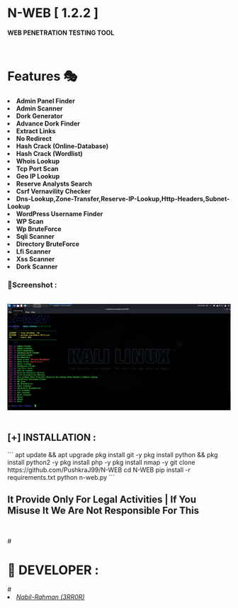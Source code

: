 # N-WEB [ 1.2.2 ]
<b>WEB PENETRATION TESTING TOOL</b>
<br>

<br>
<b><h1>Features 🎭</h1></b>
<li><b>Admin Panel Finder</b></li>
<li><b>Admin Scanner</li></b>
<li><b>Dork Generator</b></li>
<li><b>Advance Dork Finder</li></b>
<li><b>Extract Links</li></b>
<li><b>No Redirect</li></b>
<li><b>Hash Crack (Online-Database)</li></b>
<li><b>Hash Crack (Wordlist)</li></b>
<li><b>Whois Lookup</li></b>
<li><b>Tcp Port Scan</li></b>
<li><b>Geo IP Lookup</li></b>
<li><b>Reserve Analysts Search</li></b>
<li><b>Csrf Vernavility Checker</li></b>
<li><b>Dns-Lookup,Zone-Transfer,Reserve-IP-Lookup,Http-Headers,Subnet-Lookup</li></b>
<li><b>WordPress Username Finder</li></b>
<li><b>WP Scan</li></b>
<li><b>Wp BruteForce </li></b>
<li><b>Sqli Scanner</li></b>
<li><b>Directory BruteForce </li></b>
<li><b>Lfi Scanner</li></b>
<li><b>Xss Scanner </li></b>
<li><b>Dork Scanner </li></b>


<h3><b>📸Screenshot : </b></h3>
<br>
<img src="https://github.com/Nabil-Official/N-WEB/blob/main/n-webv2.png?raw=true">
<br>
<br>
<h2><b>[+] INSTALLATION : </b></h2>
```
apt update && apt upgrade
pkg install git -y
pkg install python && pkg install python2 -y
pkg install php -y
pkg install nmap -y
git clone https://github.com/PushkraJ99/N-WEB
cd N-WEB
pip install -r requirements.txt
python n-web.py
```

<br>

<h2> It Provide Only For Legal Activities | If You Misuse It We Are Not Responsible For This</h2>
<br>

#<h1>🔰 DEVELOPER :</h1>
#<in><li><a href="https://m.facebook.com/nabil.404"><i>Nabil-Rahman (3RR0R)</i></a></i></li>

